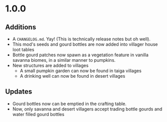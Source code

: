 # 1.0.0
## Additions
- A `CHANGELOG.md`. Yay! (This is technically release notes but oh well).
- This mod's seeds and gourd bottles are now added into villager house loot tables
- Bottle gourd patches now spawn as a vegetation feature in vanilla savanna biomes, in a similar manner to pumpkins.
- New structures are added to villages
  - A small pumpkin garden can now be found in taiga villages
  - A drinking well can now be found in desert villages

## Updates
- Gourd bottles now can be emptied in the crafting table.
- Now, only savanna and desert villagers accept trading bottle gourds and water filled gourd bottles